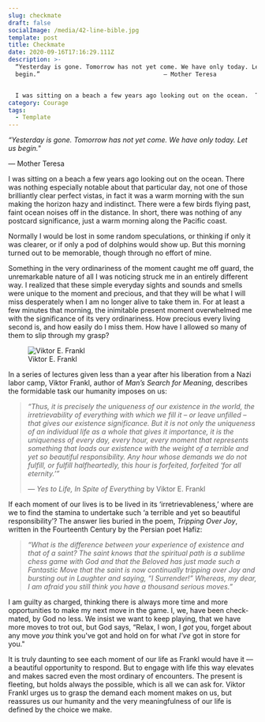 ```yaml
---
slug: checkmate
draft: false
socialImage: /media/42-line-bible.jpg
template: post
title: Checkmate
date: 2020-09-16T17:16:29.111Z
description: >-
  “Yesterday is gone. Tomorrow has not yet come. We have only today. Let us
  begin.” 									― Mother Teresa


  I was sitting on a beach a few years ago looking out on the ocean.  There was nothing especially notable about that particular day,  not one of those brilliantly clear vistas, in fact it was a warm morning with the sun making the horizon hazy and indistinct.  There were a few birds flying past, a faint call off from the distance.  In short, there was nothing of any postcard significance, just a warm morning along the Pacific coast.  
category: Courage
tags:
  - Template
---
```

*“Yesterday is gone. Tomorrow has not yet come. We have only today. Let us begin."*

― Mother Teresa

I was sitting on a beach a few years ago looking out on the ocean.  There was nothing especially notable about that particular day,  not one of those brilliantly clear perfect vistas, in fact it was a warm morning with the sun making the horizon hazy and indistinct.  There were a few birds flying past,  faint ocean noises off in the distance.  In short, there was nothing of any postcard significance, just a warm morning along the Pacific coast.  

Normally I would be lost in some random speculations, or thinking if only it was clearer, or if only a pod of dolphins would show up.  But this morning turned out to be memorable, though through no effort of mine.  

Something in the very ordinariness of the moment caught me off guard, the unremarkable nature of all I was noticing struck me in an entirely different way.  I realized that these simple everyday sights and sounds and smells were unique to the moment and precious, and that they will be what I will miss desperately when I am no longer alive to take them in.  For at least a few minutes that morning,  the inimitable present moment overwhelmed me with the significance of its very ordinariness.  How precious every living second is, and how easily do I miss them.  How have I allowed so many of them to slip through my grasp?

<figure style="width: 240px">
  <img src="/media/victor-frankl.png" alt="Viktor E. Frankl">
  <figcaption>Viktor E. Frankl</figcaption>
</figure>

In a series of lectures given less than a year after his liberation from a Nazi labor camp,  Viktor Frankl, author of *Man’s Search for Meaning*,  describes the formidable task our humanity imposes on us: 	

> *“Thus, it is precisely the uniqueness of our existence in the world, the irretrievability of everything with which we fill it – or leave unfilled – that gives our existence significance.  But it is not only the uniqueness of an individual life as a whole that gives it importance, it is the uniqueness of every day, every hour, every moment that represents something that loads our existence with the weight of a terrible and yet so beautiful responsibility.  Any hour whose demands we do not fulfill, or fulfill halfheartedly, this hour is forfeited, forfeited ‘for all eternity.’”*
>
> ― *Yes to Life, In Spite of Everything* by Viktor E. Frankl

If each moment of our lives is to be lived in its ‘irretrievableness,’ where are we to find the stamina to undertake such ‘a terrible and yet so beautiful responsibility’?  The answer lies buried in the poem, *Tripping Over Joy*,  written in the Fourteenth Century by the Persian poet Hafiz:

> *“What is the difference between your experience of existence and that of a saint? The saint knows that the spiritual path is a sublime chess game with God and that the Beloved has just made such a Fantastic Move that the saint is now continually tripping over Joy and bursting out in Laughter and saying, “I Surrender!” Whereas, my dear, I am afraid you still think you have a thousand serious moves.”*

I am guilty as charged, thinking there is always more time and more opportunities to make my next move in the game.  I, we, have been check-mated, by God no less.  We insist we want to keep playing, that we have more moves to trot out, but God says, “Relax, I won, I *got* you, forget about any move *you* think you've got and hold on for what *I've* got in store for you."  

It is truly daunting to see each moment of our life as Frankl would have it –– a beautiful opportunity to respond.  But to engage with life this way elevates and makes sacred even the most ordinary of encounters.  The present is fleeting,  but holds always the possible, which is all we can ask for.  Viktor Frankl urges us to grasp the demand each moment makes on us, but reassures us our humanity and the very meaningfulness of our life is defined by the choice we make.